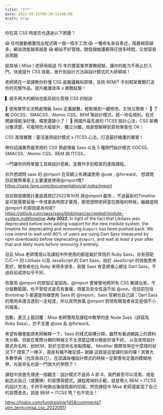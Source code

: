 ```yaml
---
title: "???"
date: 2022-09-16T00:20:51+08:00
draft: true
---
```




你在寫 CSS 時是否也遇過以下困擾？

😱 任何變動都要找出程式碼一個一個手工改
😱 一種命名各自表述，階層越寫越多，網站效能越來越差
😱 網站不好管理，開發跟維護都得花很多時間，又很容易出問題
 

姚韋禎 ( Misa ) 老師用超過 15 年的豐富業界實務經驗，讓你的能力不再止於入門，快速提升 CSS 技能，晉升到設計方法與設計模式的大師領域！

老師將在一堂課教你秒懂 CSS 底層邏輯和原理，並用 BEMIT 手刻框架實戰打造你的完整作品，提升維護效率 x 實戰經驗！
 

▍經手再大的網站也能系統化管理 CSS 的秘訣​​​

🎯 使用業界主流預處理器 Sass 定義變數，輕鬆做到一鍵修改，又快又簡單！
🎯 了解 OOCSS、SMACSS、Atomic CSS、BEM 等設計模式，統一命名規則，程式碼變得乾淨好懂，檔案還變小了！
🎯 用國外最先進的 ITCSS 設計心法，CSS 架構分層清楚，可複用性大幅提升，獨立分離，局部想搬移到其他專案也 OK！








CSS 進階實戰｜靈活運用設計模式 x ITCSS 心法，打造最好維護的專案！

帶你認識業界最常用的 CSS 預處理器 Sass 以及 5 種熱門設計模式 
OOCSS、SMACSS、Atomic CSS、BEM 與 ITCSS，

 一門讓你同時掌握工具與設計思維，並實作手刻框架的進階課程。

另外想請問 sass 的 @import 在官網上有建議使用 @use , @forward， 想請問目前實際專案上主要還是使用@import嗎?   
https://sass-lang.com/documentation/at-rules/import

目前開發團隊計畫是將原訂2022年10月 將@import 棄用 ，不過最新的Timeline 是可能需要延後一年或更長時間才棄用，那麼想問老師當在開發的時候，繼續選用@import 的原因是為何呢?     
https://github.com/sass/sass/blob/main/accepted/module-system.md#timeline
**July 2022**: In light of the fact that LibSass was deprecated before ever adding support for the new module system, the timeline for deprecating and removing `@import` has been pushed back. We now intend to wait until 80% of users are using Dart Sass (measured by npm downloads) before deprecating `@import`, and wait at least a year after that and likely more before removing it entirely.



目前 Misa 老師慣用以及課程中所使用的都是屬於常用的 Ruby Sass。另有搭配 C/C++ 的 LibSass 以及 JavaScript 的 Dart Sass。由於 JavaScript 的效能愈來愈好，開發者也比 Ruby 來得多很多，我猜 Sass 有意將重心挪往 Dart Sass，不過目前成效似乎不好。

 

而棄用 @import 的原因正是因為，@import 會傻傻地將所有 CSS 解譯出來，不分變數範圍，也不管程式是否有重複，效能及安全性遠不如 @use。但目前包括 Bootstrap 5 都還是持續使用 Sass 的 @import，Sass 官網也自己說：Dart Sass 的使用率還沒達到一定程度，所以貿然放棄 @import 對現有開發者肯定是個不小的傷害。

抱歉，更正上篇回覆：Misa 老師慣用及課程中教學的是 Node Sass（誤寫為 Ruby Sass），亦不支援 @use 及 @forward。

希望有機會能請老師解釋一下，Sass 的樣式結構分類，雖然有看過網路上的資料夾分類，但是在實際分類的時候又不太清楚這樣分類是好或不好。 以及使用設計模式命名時，如BEM，對於怎麼命名有點障礙， Modifier 實際常用在什麼樣的狀況下? 摸索了一陣子，還是有種不確定感~ 謝謝
這就是這堂課的目的囉！其實大多數學員（包含我自己），在認識各種設計模式的時候一定都會有定義的模糊地帶，光是命名也是一門很大的學問了！

 

課程中我會先傳達一個觀念：設計模式不是非 A 即 B，我們甚至可以混用，或是創造出自己（或團隊）的習慣與模式。課程尾端的示範，就是帶入 BEM + ITCSS 的設計方法，手把手地做出幾個頁面的切版。然而課程中 Misa 老師還是混了自己的習慣進去，說是 BEM + ITCSS 嗎？也不完全！



https://hiskio.com/fundraising/1458/comments?utm_term=misa_css_20220911

